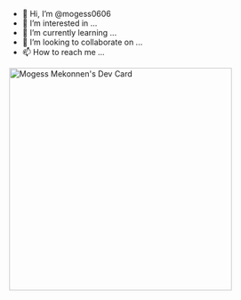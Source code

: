 - 👋 Hi, I’m @mogess0606
- 👀 I’m interested in ...
- 🌱 I’m currently learning ...
- 💞️ I’m looking to collaborate on ...
- 📫 How to reach me ...

<a href="https://app.daily.dev/Mogess"><img src="https://api.daily.dev/devcards/5cca6d558f1e4e5885e41f5d88d05ff6.png?r=qkp" width="400" alt="Mogess Mekonnen's Dev Card"/></a>
<!---
mogess0606/mogess0606 is a ✨ special ✨ repository because its `README.md` (this file) appears on your GitHub profile.
You can click the Preview link to take a look at your changes.
--->
